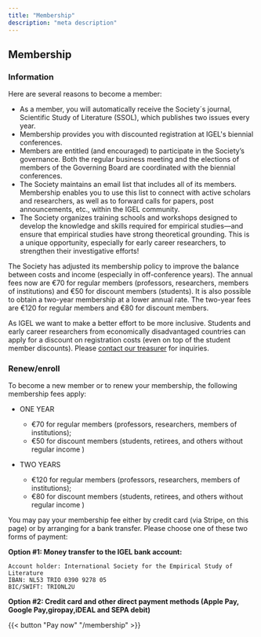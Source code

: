 ```yaml
---
title: "Membership"
description: "meta description"
---
```


## Membership

### Information

Here are several reasons to become a member:

- As a member, you will automatically receive the Society´s journal, Scientific Study of Literature (SSOL), which publishes two issues every year.
- Membership provides you with discounted registration at IGEL's biennial conferences.
- Members are entitled (and encouraged) to participate in the Society’s governance. Both the regular business meeting and the elections of members of the Governing Board are coordinated with the biennial conferences.
- The Society maintains an email list that includes all of its members. Membership enables you to use this list to connect with active scholars and researchers, as well as to forward calls for papers, post announcements, etc., within the IGEL community.
- The Society organizes training schools and workshops designed to develop the knowledge and skills required for empirical studies—and ensure that empirical studies have strong theoretical grounding. This is a unique opportunity, especially for early career researchers, to strengthen their investigative efforts!

The Society has adjusted its membership policy to improve the balance between costs and income (especially in off-conference years). The annual fees now are €70 for regular members (professors, researchers, members of institutions) and €50 for discount members (students). It is also possible to obtain a two-year membership at a lower annual rate. The two-year fees are €120 for regular members and €80 for discount members.

As IGEL we want to make a better effort to be more inclusive. Students and early career researchers from economically disadvantaged countries can apply for a discount on registration costs (even on top of the student member discounts). Please [contact our treasurer](/contact) for inquiries.

### Renew/enroll

To become a new member or to renew your membership, the following membership fees apply:

- ONE YEAR

  - €70 for regular members (professors, researchers, members of institutions);
  - €50 for discount members (students, retirees, and others without regular income )

- TWO YEARS
  - €120 for regular members (professors, researchers, members of institutions);
  - €80 for discount members (students, retirees, and others without regular income )

You may pay your membership fee either by credit card (via Stripe, on this page) or by arranging for a bank transfer.
Please choose one of these two forms of payment:

**Option #1: Money transfer to the IGEL bank account:**

```
Account holder: International Society for the Empirical Study of Literature
IBAN: NL53 TRIO 0390 9278 05
BIC/SWIFT: TRIONL2U
```

**Option #2: Credit card and other direct payment methods (Apple Pay, Google Pay,giropay,iDEAL and SEPA debit)**

{{< button "Pay now" "/membership" >}}

